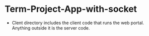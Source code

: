 # Term-Project-App-with-socket

* Clent directory includes the client code that runs the web portal. Anything outside it is the server code.
